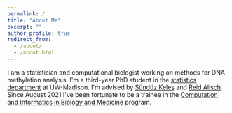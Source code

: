 ```yaml
---
permalink: /
title: "About Me"
excerpt: ""
author_profile: true
redirect_from: 
  - /about/
  - /about.html
---
```


I am a statistician and computational biologist working on methods for DNA methylation analysis. I'm a third-year PhD student in the [statistics department](https://stat.wisc.edu/) at UW-Madison. I'm advised by [Sündüz Keleş](http://www.sunduzkeles.org/) and [Reid Alisch](https://www.neurosurgery.wisc.edu/research/alisch/). Since August 2021 I've been fortunate to be a trainee in the [Computation and Informatics in Biology and Medicine](https://cibm.wisc.edu/) program. 

